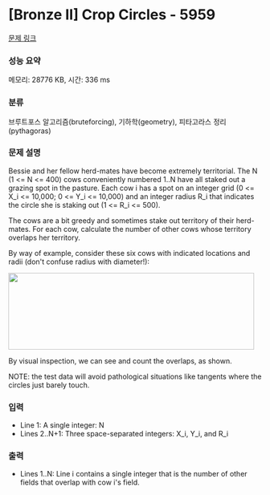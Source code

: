 # [Bronze II] Crop Circles - 5959 

[문제 링크](https://www.acmicpc.net/problem/5959) 

### 성능 요약

메모리: 28776 KB, 시간: 336 ms

### 분류

브루트포스 알고리즘(bruteforcing), 기하학(geometry), 피타고라스 정리(pythagoras)

### 문제 설명

<p>Bessie and her fellow herd-mates have become extremely territorial. The N (1 <= N <= 400) cows conveniently numbered 1..N have all staked out a grazing spot in the pasture. Each cow i has a spot on an integer grid (0 <= X_i <= 10,000; 0 <= Y_i <= 10,000) and an integer radius R_i that indicates the circle she is staking out (1 <= R_i <= 500).</p>

<p>The cows are a bit greedy and sometimes stake out territory of their herd-mates. For each cow, calculate the number of other cows whose territory overlaps her territory.</p>

<p>By way of example, consider these six cows with indicated locations and radii (don't confuse radius with diameter!):</p>

<p><img alt="" src="" style="height:153px; width:489px"></p>

<p>By visual inspection, we can see and count the overlaps, as shown.</p>

<p>NOTE: the test data will avoid pathological situations like tangents where the circles just barely touch.</p>

### 입력 

 <ul>
	<li>Line 1: A single integer: N</li>
	<li>Lines 2..N+1: Three space-separated integers: X_i, Y_i, and R_i</li>
</ul>

<p> </p>

### 출력 

 <ul>
	<li>Lines 1..N: Line i contains a single integer that is the number of other fields that overlap with cow i's field.</li>
</ul>

<p> </p>

